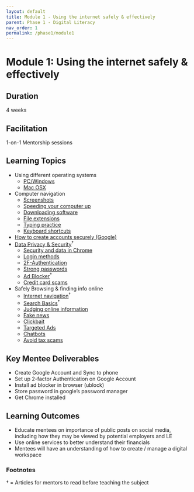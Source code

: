 ```yaml
---
layout: default
title: Module 1 - Using the internet safely & effectively
parent: Phase 1 - Digital Literacy
nav_order: 1
permalink: /phase1/module1
---
```


# Module 1: Using the internet safely & effectively

## Duration 

4 weeks

## Facilitation

1-on-1 Mentorship sessions

## Learning Topics

- Using different operating systems
  - <a href="https://www.digitallearn.org/courses/using-a-pc-windows-10-new" target="_blank">PC/Windows</a>
  - <a href="https://www.digitallearn.org/courses/using-a-mac-os-x" target="_blank">Mac OSX</a>
- Computer navigation
  - <a href="https://edu.gcfglobal.org/en/techsavvy/taking-screenshots/1/" target="_blank">Screenshots</a>
  - <a href="https://edu.gcfglobal.org/en/basic-computer-skills/tips-for-speeding-up-your-computer/1/" target="_blank">Speeding your computer up</a>
  - <a href="https://edu.gcfglobal.org/en/basic-computer-skills/installing-software-on-your-mac/1/" target="_blank">Downloading software</a>
  - <a href="https://edu.gcfglobal.org/en/basic-computer-skills/understanding-file-extensions/1/" target="_blank">File extensions</a>
  - <a href="https://edu.gcfglobal.org/en/typing/typing/1/" target="_blank">Typing practice</a>
  - <a href="https://edu.gcfglobal.org/en/techsavvy/keyboard-shortcuts/1/" target="_blank">Keyboard shortcuts</a>
- <a href="https://edu.gcfglobal.org/en/googleaccount/" target="_blank">How to create accounts securely (Google)</a>
- <a href="https://emergentworks.github.io/curriculum/digital-literacy/digital-security.html" target="_blank">Data Privacy & Security</a><sup>†</sup>
  - <a href="https://edu.gcfglobal.org/en/chrome/privacy-and-security-in-chrome/1/" target="_blank">Security and data in Chrome</a>
  - <a href="https://edu.gcfglobal.org/en/thenow/understanding-login-methods/1/" target="_blank">Login methods</a>
  - <a href="https://edu.gcfglobal.org/en/thenow/what-is-twofactor-authentication/1/" target="_blank">2F-Authentication</a>
  - <a href="https://edu.gcfglobal.org/en/internetsafety/creating-strong-passwords/1/" target="_blank">Strong passwords</a>
  - <a href="https://nordvpn.com/blog/what-is-ad-blocking/#:~:text=An%20ad%20blocker%20is%20any,web%20page%20against%20massive%20blacklists." target="_blank">Ad Blocker</a><sup>†</sup>
  - <a href="https://edu.gcfglobal.org/en/thenow/common-credit-card-scams/1/" target="_blank">Credit card scams</a>
- Safely Browsing & finding info online
  - <a href="https://emergentworks.github.io/curriculum/digital-literacy/the-internet.html" target="_blank">Internet navigation</a><sup>†</sup>
  - <a href="https://emergentworks.github.io/curriculum/digital-literacy/search.html" target="_blank">Search Basics</a><sup>†</sup>
  - <a href="https://edu.gcfglobal.org/en/digital-media-literacy/judging-online-information/1/" target="_blank">Judging online information</a>
  - <a href="https://edu.gcfglobal.org/en/thenow/what-is-fake-news/1/" target="_blank">Fake news</a>
  - <a href="https://edu.gcfglobal.org/en/thenow/what-is-clickbait/1/" target="_blank">Clickbait</a>
  - <a href="https://edu.gcfglobal.org/en/thenow/what-is-targeted-advertising/1/" target="_blank">Targeted Ads</a>
  - <a href="https://edu.gcfglobal.org/en/thenow/what-are-chatbots/1/" target="_blank">Chatbots</a>
  - <a href="https://edu.gcfglobal.org/en/online-money-tips/how-to-avoid-tax-scams/1/" target="_blank">Avoid tax scams</a>

## Key Mentee Deliverables

- Create Google Account and Sync to phone
- Set up 2-factor Authentication on Google Account
- Install ad blocker in browser (ublock)
- Store password in google’s password manager
- Get Chrome installed

## Learning Outcomes

- Educate mentees on importance of public posts on social media, including how they may be viewed by potential employers and LE
- Use online services to better understand their financials
- Mentees will have an understanding of how to create / manage a digital workspace

### Footnotes

† = Articles for mentors to read before teaching the subject
